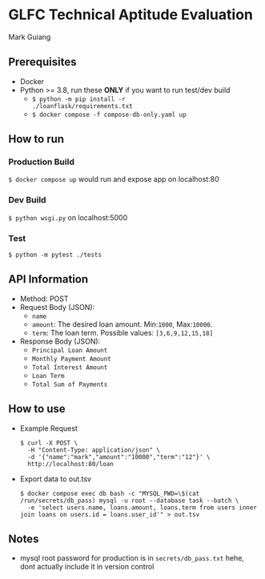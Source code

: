 # GLFC Technical Aptitude Evaluation
Mark Guiang
## Prerequisites
- Docker
- Python >= 3.8, run these **ONLY** if you want to run test/dev build
  - <code>$ python -m pip install -r ./loanflask/requirements.txt</code>
  - ```$ docker compose -f compose-db-only.yaml up```

## How to run
### Production Build
```$ docker compose up``` would run and expose app on localhost:80
### Dev Build
```$ python wsgi.py``` on localhost:5000
### Test
```$ python -m pytest ./tests```


## API Information
- Method: POST
- Request Body (JSON):
  - ```name```
  - ```amount```: The desired loan amount. Min:```1000```, Max:```10000```.
  - ```term```: The loan term. Possible values: ```[3,6,9,12,15,18]```
- Response Body (JSON):
  - ```Principal Loan Amount```
  - ```Monthly Payment Amount```
  - ```Total Interest Amount```
  - ```Loan Term```
  - ```Total Sum of Payments```
 
## How to use
- Example Request
  ```
  $ curl -X POST \
    -H "Content-Type: application/json" \
    -d '{"name":"mark","amount":"10000","term":"12"}' \
    http://localhost:80/loan
  ```
- Export data to out.tsv
  ```
  $ docker compose exec db bash -c "MYSQL_PWD=\$(cat /run/secrets/db_pass) mysql -u root --database task --batch \
    -e 'select users.name, loans.amount, loans.term from users inner join loans on users.id = loans.user_id'" > out.tsv
  ```


## Notes 
  - mysql root password for production is in ```secrets/db_pass.txt``` hehe, dont actually include it in version control
